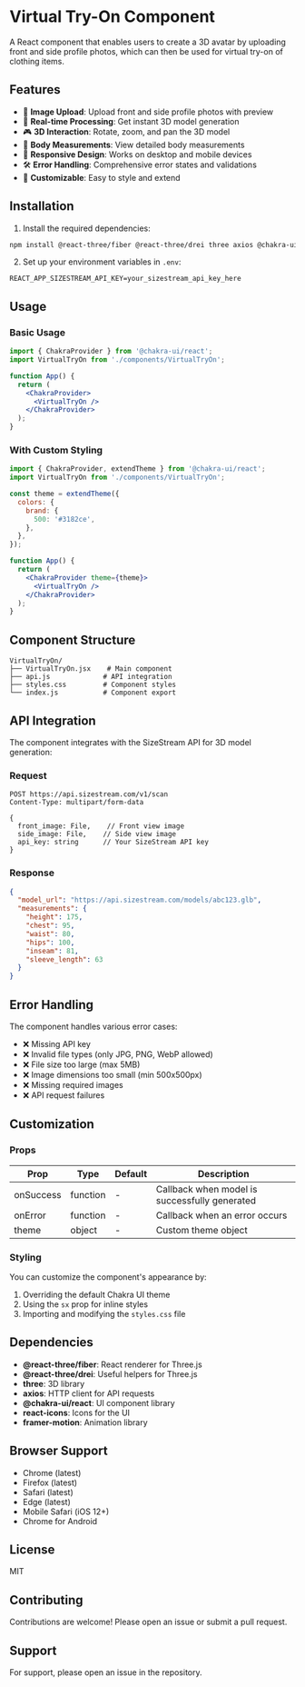 # Virtual Try-On Component

A React component that enables users to create a 3D avatar by uploading front and side profile photos, which can then be used for virtual try-on of clothing items.

## Features

- 📸 **Image Upload**: Upload front and side profile photos with preview
- 🔄 **Real-time Processing**: Get instant 3D model generation
- 🎮 **3D Interaction**: Rotate, zoom, and pan the 3D model
- 📏 **Body Measurements**: View detailed body measurements
- 📱 **Responsive Design**: Works on desktop and mobile devices
- 🛠 **Error Handling**: Comprehensive error states and validations
- 🎨 **Customizable**: Easy to style and extend

## Installation

1. Install the required dependencies:

```bash
npm install @react-three/fiber @react-three/drei three axios @chakra-ui/react @emotion/react @emotion/styled framer-motion react-icons
```

2. Set up your environment variables in `.env`:

```env
REACT_APP_SIZESTREAM_API_KEY=your_sizestream_api_key_here
```

## Usage

### Basic Usage

```jsx
import { ChakraProvider } from '@chakra-ui/react';
import VirtualTryOn from './components/VirtualTryOn';

function App() {
  return (
    <ChakraProvider>
      <VirtualTryOn />
    </ChakraProvider>
  );
}
```

### With Custom Styling

```jsx
import { ChakraProvider, extendTheme } from '@chakra-ui/react';
import VirtualTryOn from './components/VirtualTryOn';

const theme = extendTheme({
  colors: {
    brand: {
      500: '#3182ce',
    },
  },
});

function App() {
  return (
    <ChakraProvider theme={theme}>
      <VirtualTryOn />
    </ChakraProvider>
  );
}
```

## Component Structure

```
VirtualTryOn/
├── VirtualTryOn.jsx    # Main component
├── api.js             # API integration
├── styles.css         # Component styles
└── index.js           # Component export
```

## API Integration

The component integrates with the SizeStream API for 3D model generation:

### Request

```
POST https://api.sizestream.com/v1/scan
Content-Type: multipart/form-data

{
  front_image: File,    // Front view image
  side_image: File,    // Side view image
  api_key: string      // Your SizeStream API key
}
```

### Response

```json
{
  "model_url": "https://api.sizestream.com/models/abc123.glb",
  "measurements": {
    "height": 175,
    "chest": 95,
    "waist": 80,
    "hips": 100,
    "inseam": 81,
    "sleeve_length": 63
  }
}
```

## Error Handling

The component handles various error cases:

- ❌ Missing API key
- ❌ Invalid file types (only JPG, PNG, WebP allowed)
- ❌ File size too large (max 5MB)
- ❌ Image dimensions too small (min 500x500px)
- ❌ Missing required images
- ❌ API request failures

## Customization

### Props

| Prop | Type | Default | Description |
|------|------|---------|-------------|
| onSuccess | function | - | Callback when model is successfully generated |
| onError | function | - | Callback when an error occurs |
| theme | object | - | Custom theme object |

### Styling

You can customize the component's appearance by:

1. Overriding the default Chakra UI theme
2. Using the `sx` prop for inline styles
3. Importing and modifying the `styles.css` file

## Dependencies

- **@react-three/fiber**: React renderer for Three.js
- **@react-three/drei**: Useful helpers for Three.js
- **three**: 3D library
- **axios**: HTTP client for API requests
- **@chakra-ui/react**: UI component library
- **react-icons**: Icons for the UI
- **framer-motion**: Animation library

## Browser Support

- Chrome (latest)
- Firefox (latest)
- Safari (latest)
- Edge (latest)
- Mobile Safari (iOS 12+)
- Chrome for Android

## License

MIT

## Contributing

Contributions are welcome! Please open an issue or submit a pull request.

## Support

For support, please open an issue in the repository.
